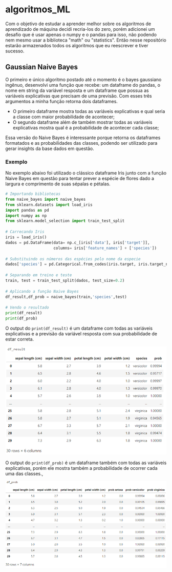 # algoritmos_ML

Com o objetivo de estudar a aprender melhor sobre os algoritmos de aprendizado de máquina decidi recria-los do zero, porém adicionei um desafio que é usar apenas o numpy e o pandas para isso, não podendo nem mesmo usar a biblioteca "math" ou "statistics". Então nesse repositório estarão armazenados todos os algoritmos que eu reescrever e tiver sucesso.

## Gaussian Naive Bayes

O primeiro e único algoritmo postado até o momento é o bayes gaussiano ingênuo, desenvolvi uma função que recebe: um dataframe do pandas, o nome em string da variável resposta e um dataframe que possua as variáveis explicativas que precisam de uma previsão. 
Com esses três argumentos a minha função retorna dois dataframes. 

- O primeiro dataframe mostra todas as variáveis explicativas e qual seria a classe com maior probabilidade de acontecer;
- O segundo dataframe além de também mostrar todas as variáveis explicativas mostra qual é a probabilidade de acontecer cada classe;

Essa versão do Naive Bayes é interessante porque retorna os dataframes formatados e as probabilidades das classes, podendo ser utilizado para gerar insights da base dados em questão.

### Exemplo
No exemplo abaixo foi utilizado o clássico dataframe Iris junto com a função Naive Bayes em questão para tentar prever a espécie de flores dado a largura e comprimento de suas sépalas e pétalas.

```python
# Importando bibliotecas
from naive_bayes import naive_bayes
from sklearn.datasets import load_iris
import pandas as pd
import numpy as np
from sklearn.model_selection import train_test_split

# Carrecando Iris
iris = load_iris()
dados = pd.DataFrame(data= np.c_[iris['data'], iris['target']],
                     columns= iris['feature_names'] + ['species'])

# Substituindo os números das espécies pelo nome da especie
dados['species'] = pd.Categorical.from_codes(iris.target, iris.target_names) 

# Separando em treino e teste
train, test = train_test_split(dados, test_size=0.2)

# Aplicando a função Naive Bayes
df_result,df_prob = naive_bayes(train,'species',test)

# Vendo o resultado
print(df_result)
print(df_prob)
```

O output do `print(df_result)` é um dataframe com todas as variáveis explicativas e a previsão da variável resposta com sua probabilidade de estar correta.

![Image of result](https://github.com/MrJunato/algoritmos_ML/blob/master/df_result.png)

O output do `print(df_prob)` é um dataframe também com todas as variáveis explicativas, porém ele mostra também a probabilidade de ocorrer cada uma das classes.,

![Image of prob](https://github.com/MrJunato/algoritmos_ML/blob/master/df_prob.png)
